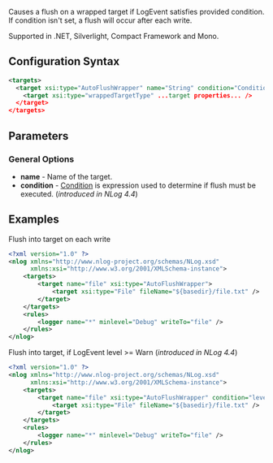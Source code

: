 Causes a flush on a wrapped target if LogEvent satisfies provided condition.  
If condition isn't set, a flush will occur after each write.

Supported in .NET, Silverlight, Compact Framework and Mono.
## Configuration Syntax
```xml
<targets>
  <target xsi:type="AutoFlushWrapper" name="String" condition="Condition">
    <target xsi:type="wrappedTargetType" ...target properties... />
  </target>
</targets>
```

## Parameters
### General Options
* **name** - Name of the target.  
* **condition** - [Condition](https://github.com/NLog/NLog/wiki/When-Filter#conditions) is expression used to determine if flush must be executed. (*introduced in NLog 4.4*)

## Examples
Flush into target on each write
```xml
<?xml version="1.0" ?>
<nlog xmlns="http://www.nlog-project.org/schemas/NLog.xsd"
      xmlns:xsi="http://www.w3.org/2001/XMLSchema-instance">
    <targets>
        <target name="file" xsi:type="AutoFlushWrapper">
            <target xsi:type="File" fileName="${basedir}/file.txt" />
        </target>
    </targets>
    <rules>
        <logger name="*" minlevel="Debug" writeTo="file" />
    </rules>
</nlog>
```


Flush into target, if LogEvent level >= Warn (*introduced in NLog 4.4*)
```xml
<?xml version="1.0" ?>
<nlog xmlns="http://www.nlog-project.org/schemas/NLog.xsd"
      xmlns:xsi="http://www.w3.org/2001/XMLSchema-instance">
    <targets>
        <target name="file" xsi:type="AutoFlushWrapper" condition="level >= LogLevel.Warn">
            <target xsi:type="File" fileName="${basedir}/file.txt" />
        </target>
    </targets>
    <rules>
        <logger name="*" minlevel="Debug" writeTo="file" />
    </rules>
</nlog>
```